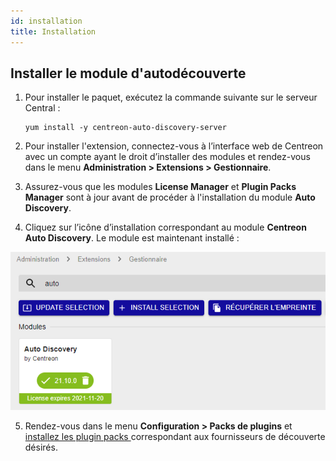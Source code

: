 ```yaml
---
id: installation
title: Installation
---
```


## Installer le module d'autodécouverte

1. Pour installer le paquet, exécutez la commande suivante sur le serveur Central :

    ``` shell
    yum install -y centreon-auto-discovery-server
    ```

2. Pour installer l'extension, connectez-vous à l’interface web de Centreon avec un compte ayant le
droit d’installer des modules et rendez-vous dans le menu **Administration >
Extensions > Gestionnaire**.

3. Assurez-vous que les modules **License Manager** et **Plugin Packs Manager** sont à jour
 avant de procéder à l'installation du module **Auto Discovery**.

4. Cliquez sur l’icône d’installation correspondant au module **Centreon Auto
Discovery**. Le module est maintenant installé :

  ![image](../../assets/monitoring/discovery/install-after.png)

5. Rendez-vous dans le menu **Configuration > Packs de plugins** et [installez les plugin packs
](../pluginpacks.md#installation-du-pack) correspondant aux fournisseurs de découverte désirés.
